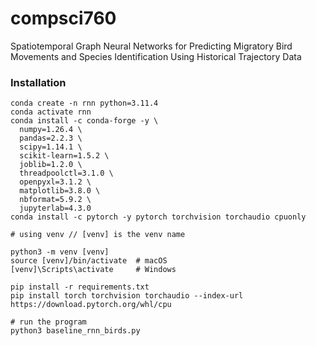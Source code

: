 # compsci760
Spatiotemporal Graph Neural Networks for Predicting Migratory Bird Movements and Species Identification Using Historical Trajectory Data

### Installation

```
conda create -n rnn python=3.11.4
conda activate rnn
conda install -c conda-forge -y \
  numpy=1.26.4 \
  pandas=2.2.3 \
  scipy=1.14.1 \
  scikit-learn=1.5.2 \
  joblib=1.2.0 \
  threadpoolctl=3.1.0 \
  openpyxl=3.1.2 \
  matplotlib=3.8.0 \
  nbformat=5.9.2 \
  jupyterlab=4.3.0
conda install -c pytorch -y pytorch torchvision torchaudio cpuonly
```

```
# using venv // [venv] is the venv name

python3 -m venv [venv]
source [venv]/bin/activate  # macOS
[venv]\Scripts\activate     # Windows

pip install -r requirements.txt
pip install torch torchvision torchaudio --index-url https://download.pytorch.org/whl/cpu

# run the program
python3 baseline_rnn_birds.py
```
